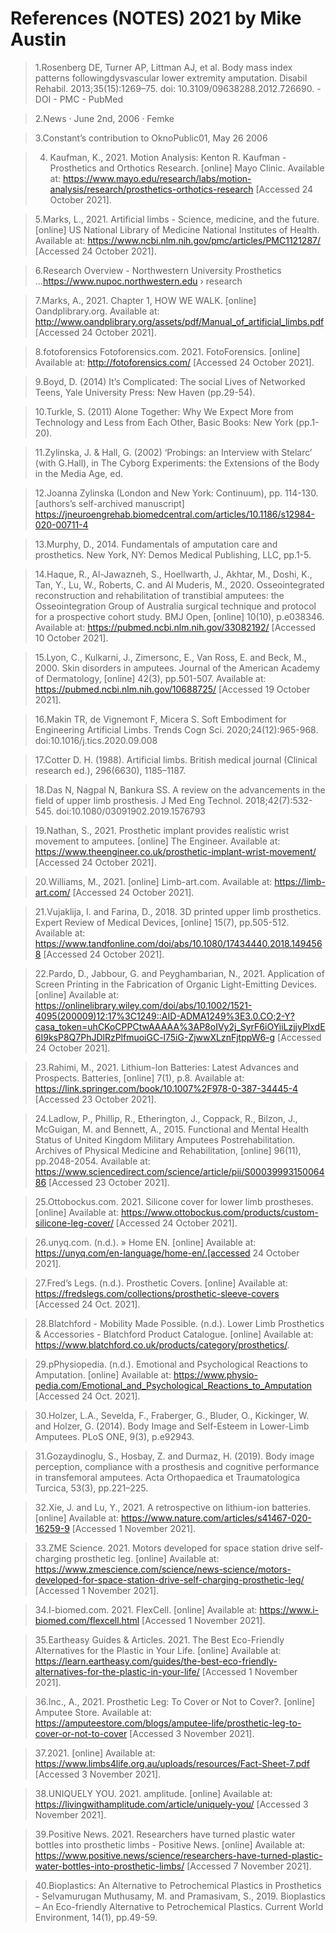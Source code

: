 # References (NOTES) 2021 by Mike Austin



> 1.Rosenberg DE, Turner AP, Littman AJ, et al. Body mass index patterns followingdysvascular lower extremity amputation. Disabil Rehabil. 2013;35(15):1269–75. doi: 10.3109/09638288.2012.726690. - DOI - PMC - PubMed

>  2.News · June 2nd, 2006 · Femke

>  3.Constant’s contribution to OknoPublic01, May 26 2006

> 4. Kaufman, K., 2021. Motion Analysis: Kenton R. Kaufman - Prosthetics and Orthotics Research. [online] Mayo Clinic. Available at:          <https://www.mayo.edu/research/labs/motion-analysis/research/prosthetics-orthotics-research> [Accessed 24 October 2021].

> 5.Marks, L., 2021. Artificial limbs - Science, medicine, and the future. [online] US National Library of Medicine National Institutes of Health. Available at: <https://www.ncbi.nlm.nih.gov/pmc/articles/PMC1121287/> [Accessed 24 October 2021].

> 6.Research Overview - Northwestern University Prosthetics ...https://www.nupoc.northwestern.edu › research

> 7.Marks, A., 2021. Chapter 1, HOW WE WALK. [online] Oandplibrary.org. Available at: <http://www.oandplibrary.org/assets/pdf/Manual_of_artificial_limbs.pdf> [Accessed 24 October 2021].

> 8.fotoforensics
Fotoforensics.com. 2021. FotoForensics. [online] Available at: <http://fotoforensics.com/> [Accessed 24 October 2021].

> 9.Boyd, D. (2014) It’s Complicated: The social Lives of Networked Teens, Yale University Press: New Haven (pp.29-54).

> 10.Turkle, S. (2011) Alone Together: Why We Expect More from Technology and Less from Each Other, Basic Books: New York (pp.1-20).

> 11.Zylinska, J. & Hall, G. (2002) ‘Probings: an Interview with Stelarc’ (with G.Hall), in The Cyborg Experiments: the Extensions of the Body in the Media Age, ed.

> 12.Joanna Zylinska (London and New York: Continuum), pp. 114-130. [authors’s self-archived manuscript]        
https://jneuroengrehab.biomedcentral.com/articles/10.1186/s12984-020-00711-4

> 13.Murphy, D., 2014. Fundamentals of amputation care and prosthetics. New York, NY: Demos Medical Publishing, LLC, pp.1-5.

> 14.Haque, R., Al-Jawazneh, S., Hoellwarth, J., Akhtar, M., Doshi, K., Tan, Y., Lu, W., Roberts, C. and Al Muderis, M., 2020. Osseointegrated reconstruction and rehabilitation of transtibial amputees: the Osseointegration Group of Australia surgical technique and protocol for a prospective cohort study. BMJ Open, [online] 10(10), p.e038346. Available at: <https://pubmed.ncbi.nlm.nih.gov/33082192/> [Accessed 10 October 2021].

> 15.Lyon, C., Kulkarni, J., Zimersonc, E., Van Ross, E. and Beck, M., 2000. Skin disorders in amputees. Journal of the American Academy of Dermatology, [online] 42(3), pp.501-507. Available at: <https://pubmed.ncbi.nlm.nih.gov/10688725/> [Accessed 19 October 2021].

> 16.Makin TR, de Vignemont F, Micera S. Soft Embodiment for Engineering Artificial Limbs. Trends Cogn Sci. 2020;24(12):965-968. doi:10.1016/j.tics.2020.09.008

> 17.Cotter D. H. (1988). Artificial limbs. British medical journal (Clinical research ed.), 296(6630), 1185–1187.

> 18.Das N, Nagpal N, Bankura SS. A review on the advancements in the field of upper limb prosthesis. J Med Eng Technol. 2018;42(7):532-545. doi:10.1080/03091902.2019.1576793

> 19.Nathan, S., 2021. Prosthetic implant provides realistic wrist movement to amputees. [online] The Engineer. Available at: <https://www.theengineer.co.uk/prosthetic-implant-wrist-movement/> [Accessed 24 October 2021].

> 20.Williams, M., 2021. [online] Limb-art.com. Available at: <https://limb-art.com/> [Accessed 24 October 2021].

> 21.Vujaklija, I. and Farina, D., 2018. 3D printed upper limb prosthetics. Expert Review of Medical Devices, [online] 15(7), pp.505-512. Available at: <https://www.tandfonline.com/doi/abs/10.1080/17434440.2018.1494568> [Accessed 24 October 2021].

> 22.Pardo, D., Jabbour, G. and Peyghambarian, N., 2021. Application of Screen Printing in the Fabrication of Organic Light-Emitting Devices. [online] Available at: <https://onlinelibrary.wiley.com/doi/abs/10.1002/1521-4095(200009)12:17%3C1249::AID-ADMA1249%3E3.0.CO;2-Y?casa_token=uhCKoCPPCtwAAAAA%3AP8oIVy2j_SyrF6iOYiiLzjjyPlxdE6I9ksP8Q7PhJDlRzPlfmuoiGC-l75iG-ZjwwXLznFjtppW6-g> [Accessed 24 October 2021].

> 23.Rahimi, M., 2021. Lithium-Ion Batteries: Latest Advances and Prospects. Batteries, [online] 7(1), p.8. Available at: <https://link.springer.com/book/10.1007%2F978-0-387-34445-4> [Accessed 23 October 2021].

> 24.Ladlow, P., Phillip, R., Etherington, J., Coppack, R., Bilzon, J., McGuigan, M. and Bennett, A., 2015. Functional and Mental Health Status of United Kingdom Military Amputees Postrehabilitation. Archives of Physical Medicine and Rehabilitation, [online] 96(11), pp.2048-2054. Available at: <https://www.sciencedirect.com/science/article/pii/S0003999315006486> [Accessed 23 October 2021].

> 25.Ottobockus.com. 2021. Silicone cover for lower limb prostheses. [online] Available at: <https://www.ottobockus.com/products/custom-silicone-leg-cover/> [Accessed 24 October 2021].

> 26.unyq.com. (n.d.). » Home EN. [online] Available at: https://unyq.com/en-language/home-en/.[accessed 24 October 2021].

> 27.Fred’s Legs. (n.d.). Prosthetic Covers. [online] Available at: https://fredslegs.com/collections/prosthetic-sleeve-covers [Accessed 24 Oct. 2021].

> 28.Blatchford - Mobility Made Possible. (n.d.). Lower Limb Prosthetics & Accessories - Blatchford Product Catalogue. [online] Available at: https://www.blatchford.co.uk/products/category/prosthetics/.

> 29.pPhysiopedia. (n.d.). Emotional and Psychological Reactions to Amputation. [online] Available at: https://www.physio-pedia.com/Emotional_and_Psychological_Reactions_to_Amputation [Accessed 24 Oct. 2021].

> 30.Holzer, L.A., Sevelda, F., Fraberger, G., Bluder, O., Kickinger, W. and Holzer, G. (2014). Body Image and Self-Esteem in Lower-Limb Amputees. PLoS ONE, 9(3), p.e92943.

> 31.Gozaydinoglu, S., Hosbay, Z. and Durmaz, H. (2019). Body image perception, compliance with a prosthesis and cognitive performance in transfemoral amputees. Acta Orthopaedica et Traumatologica Turcica, 53(3), pp.221–225.

>32.Xie, J. and Lu, Y., 2021. A retrospective on lithium-ion batteries. [online] Available at: <https://www.nature.com/articles/s41467-020-16259-9> [Accessed 1 November 2021].

>33.ZME Science. 2021. Motors developed for space station drive self-charging prosthetic leg. [online] Available at: <https://www.zmescience.com/science/news-science/motors-developed-for-space-station-drive-self-charging-prosthetic-leg/> [Accessed 1 November 2021].

>34.I-biomed.com. 2021. FlexCell. [online] Available at: <https://www.i-biomed.com/flexcell.html> [Accessed 1 November 2021].

>35.Eartheasy Guides & Articles. 2021. The Best Eco-Friendly Alternatives for the Plastic in Your Life. [online] Available at: <https://learn.eartheasy.com/guides/the-best-eco-friendly-alternatives-for-the-plastic-in-your-life/> [Accessed 1 November 2021].

>36.Inc., A., 2021. Prosthetic Leg: To Cover or Not to Cover?. [online] Amputee Store. Available at: <https://amputeestore.com/blogs/amputee-life/prosthetic-leg-to-cover-or-not-to-cover> [Accessed 3 November 2021].

>37.2021. [online] Available at: <https://www.limbs4life.org.au/uploads/resources/Fact-Sheet-7.pdf> [Accessed 3 November 2021].

>38.UNIQUELY YOU. 2021. amplitude. [online] Available at: <https://livingwithamplitude.com/article/uniquely-you/> [Accessed 3 November 2021].

>39.Positive News. 2021. Researchers have turned plastic water bottles into prosthetic limbs - Positive News. [online] Available at: <https://www.positive.news/science/researchers-have-turned-plastic-water-bottles-into-prosthetic-limbs/> [Accessed 7 November 2021].

>40.Bioplastics: An Alternative to Petrochemical Plastics in
Prosthetics - Selvamurugan Muthusamy, M. and Pramasivam, S., 2019. Bioplastics – An Eco-friendly Alternative to Petrochemical Plastics. Current World Environment, 14(1), pp.49-59.
